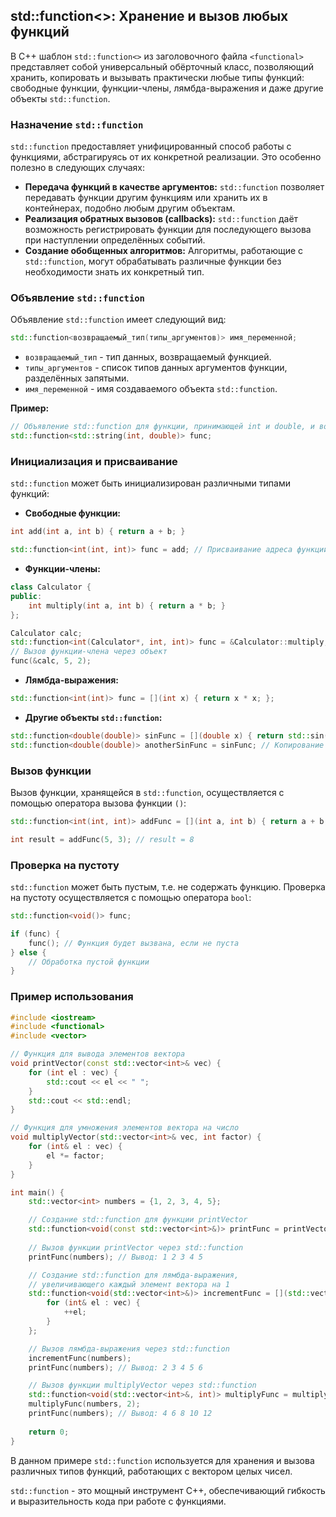 ## std::function<>: Хранение и вызов любых функций

В C++ шаблон `std::function<>` из заголовочного файла `<functional>` представляет собой универсальный обёрточный класс, позволяющий хранить, копировать и вызывать практически любые типы функций: свободные функции, функции-члены, лямбда-выражения и даже другие объекты `std::function`.

### Назначение `std::function`

`std::function` предоставляет унифицированный способ работы с функциями, абстрагируясь от их конкретной реализации. Это особенно полезно в следующих случаях:

- **Передача функций в качестве аргументов:** `std::function` позволяет передавать функции другим функциям или хранить их в контейнерах, подобно любым другим объектам.
- **Реализация обратных вызовов (callbacks):** `std::function` даёт возможность регистрировать функции для последующего вызова при наступлении определённых событий.
- **Создание обобщенных алгоритмов:** Алгоритмы, работающие с `std::function`, могут обрабатывать различные функции без необходимости знать их конкретный тип.

### Объявление `std::function`

Объявление `std::function` имеет следующий вид:

```cpp
std::function<возвращаемый_тип(типы_аргументов)> имя_переменной;
```

- `возвращаемый_тип` - тип данных, возвращаемый функцией.
- `типы_аргументов` - список типов данных аргументов функции, разделённых запятыми.
- `имя_переменной` - имя создаваемого объекта `std::function`.

**Пример:**

```cpp
// Объявление std::function для функции, принимающей int и double, и возвращающей std::string
std::function<std::string(int, double)> func; 
```

### Инициализация и присваивание

`std::function` может быть инициализирован различными типами функций:

- **Свободные функции:**

```cpp
int add(int a, int b) { return a + b; }

std::function<int(int, int)> func = add; // Присваивание адреса функции
```

- **Функции-члены:**

```cpp
class Calculator {
public:
    int multiply(int a, int b) { return a * b; }
};

Calculator calc;
std::function<int(Calculator*, int, int)> func = &Calculator::multiply;
// Вызов функции-члена через объект
func(&calc, 5, 2); 
```

- **Лямбда-выражения:**

```cpp
std::function<int(int)> func = [](int x) { return x * x; };
```

- **Другие объекты `std::function`:**

```cpp
std::function<double(double)> sinFunc = [](double x) { return std::sin(x); };
std::function<double(double)> anotherSinFunc = sinFunc; // Копирование объекта std::function
```

### Вызов функции

Вызов функции, хранящейся в `std::function`, осуществляется с помощью оператора вызова функции `()`:

```cpp
std::function<int(int, int)> addFunc = [](int a, int b) { return a + b; };

int result = addFunc(5, 3); // result = 8
```

### Проверка на пустоту

`std::function` может быть пустым, т.е. не содержать функцию. Проверка на пустоту осуществляется с помощью оператора `bool`:

```cpp
std::function<void()> func;

if (func) {
    func(); // Функция будет вызвана, если не пуста
} else {
    // Обработка пустой функции
}
```

### Пример использования

```cpp
#include <iostream>
#include <functional>
#include <vector>

// Функция для вывода элементов вектора
void printVector(const std::vector<int>& vec) {
    for (int el : vec) {
        std::cout << el << " ";
    }
    std::cout << std::endl;
}

// Функция для умножения элементов вектора на число
void multiplyVector(std::vector<int>& vec, int factor) {
    for (int& el : vec) {
        el *= factor;
    }
}

int main() {
    std::vector<int> numbers = {1, 2, 3, 4, 5};

    // Создание std::function для функции printVector
    std::function<void(const std::vector<int>&)> printFunc = printVector;
    
    // Вызов функции printVector через std::function
    printFunc(numbers); // Вывод: 1 2 3 4 5

    // Создание std::function для лямбда-выражения, 
    // увеличивающего каждый элемент вектора на 1
    std::function<void(std::vector<int>&)> incrementFunc = [](std::vector<int>& vec) {
        for (int& el : vec) {
            ++el;
        }
    };

    // Вызов лямбда-выражения через std::function
    incrementFunc(numbers); 
    printFunc(numbers); // Вывод: 2 3 4 5 6

    // Вызов функции multiplyVector через std::function
    std::function<void(std::vector<int>&, int)> multiplyFunc = multiplyVector;
    multiplyFunc(numbers, 2);
    printFunc(numbers); // Вывод: 4 6 8 10 12
 
    return 0;
}
```

В данном примере `std::function` используется для хранения и вызова различных типов функций, работающих с вектором целых чисел.

`std::function` - это мощный инструмент C++, обеспечивающий гибкость и выразительность кода при работе с функциями.
